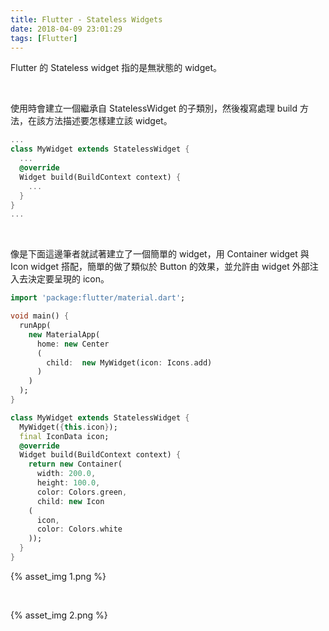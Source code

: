 ```yaml
---
title: Flutter - Stateless Widgets
date: 2018-04-09 23:01:29
tags: [Flutter]
---
```


Flutter 的 Stateless widget 指的是無狀態的 widget。  

<!-- More -->

<br/>


使用時會建立一個繼承自 StatelessWidget 的子類別，然後複寫處理 build 方法，在該方法描述要怎樣建立該 widget。  

```dart
...
class MyWidget extends StatelessWidget {
  ...
  @override
  Widget build(BuildContext context) {
    ...
  }
}
...
```

<br/>


像是下面這邊筆者就試著建立了一個簡單的 widget，用 Container widget 與 Icon widget 搭配，簡單的做了類似於 Button 的效果，並允許由 widget 外部注入去決定要呈現的 icon。    

```dart
import 'package:flutter/material.dart';

void main() {
  runApp(
    new MaterialApp(
      home: new Center
      (
        child:  new MyWidget(icon: Icons.add)
      )
    )
  );
}

class MyWidget extends StatelessWidget {
  MyWidget({this.icon});
  final IconData icon;
  @override
  Widget build(BuildContext context) {
    return new Container(
      width: 200.0,
      height: 100.0,
      color: Colors.green,
      child: new Icon
    (
      icon, 
      color: Colors.white
    ));
  }
}
```


{% asset_img 1.png %}
 
<br/>

{% asset_img 2.png %}
 
<br/>
